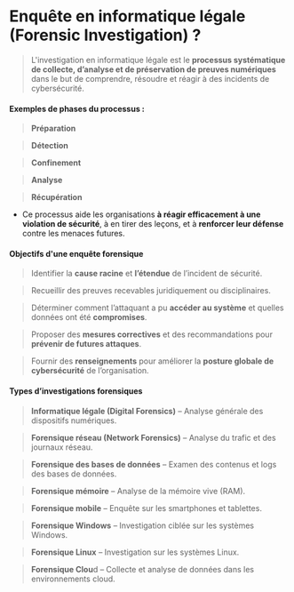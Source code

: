 # Enquête en informatique légale (Forensic Investigation) ?

> L'investigation en informatique légale est le **processus systématique de collecte, d’analyse et de préservation de preuves numériques** dans le but de comprendre, résoudre et réagir à des incidents de cybersécurité.

#### Exemples de phases du processus :

> **Préparation**

> **Détection**

> **Confinement**

> **Analyse**

> **Récupération** 
 
- Ce processus aide les organisations **à réagir efficacement à une violation de sécurité**, à en tirer des leçons, et à **renforcer leur défense** contre les menaces futures.

#### Objectifs d'une enquête forensique

> Identifier la **cause racine** et **l’étendue** de l’incident de sécurité.

> Recueillir des preuves recevables juridiquement ou disciplinaires.

> Déterminer comment l’attaquant a pu **accéder au système** et quelles données ont été **compromises**.

> Proposer des **mesures correctives** et des recommandations pour **prévenir de futures attaques**.

> Fournir des **renseignements** pour améliorer la **posture globale de cybersécurité** de l’organisation.

#### Types d’investigations forensiques

> **Informatique légale (Digital Forensics)** – Analyse générale des dispositifs numériques.

> **Forensique réseau (Network Forensics)** – Analyse du trafic et des journaux réseau.

> **Forensique des bases de données** – Examen des contenus et logs des bases de données.

> **Forensique mémoire** – Analyse de la mémoire vive (RAM).

> **Forensique mobile** – Enquête sur les smartphones et tablettes.

> **Forensique Windows** – Investigation ciblée sur les systèmes Windows.

> **Forensique Linux** – Investigation sur les systèmes Linux.

> **Forensique Clou**d – Collecte et analyse de données dans les environnements cloud.
